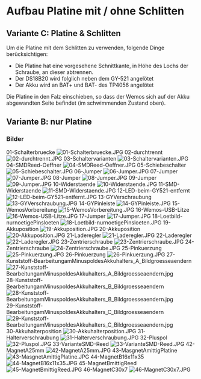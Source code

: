 # Aufbau Platine mit / ohne Schlitten

## Variante C: Platine & Schlitten

Um die Platine mit dem Schlitten zu verwenden, folgende Dinge berücksichtigen:
- Die Platine hat eine vorgesehene Schnittkante, in Höhe des Lochs der Schraube, an dieser abtrennen.
- Der DS18B20 wird folglich neben dem GY-521 angelötet
- Der Akku wird an BAT+ und BAT- des TP4056 angelötet

Die Platine in den Falz einschieben, so dass der Wemos sich auf der Akku abgewandten Seite befindet (im schwimmenden Zustand oben).

## Variante B: nur Platine

### Bilder
01-Schalterbruecke ![01-Schalterbruecke.JPG](../pics/PCB/01-Schalterbruecke.JPG)
02-durchtrennt ![02-durchtrennt.JPG](../pics/PCB/02-durchtrennt.JPG)
03-Schaltervarianten ![03-Schaltervarianten.JPG](../pics/PCB/03-Schaltervarianten.JPG)
04-SMDReed-Oeffner ![04-SMDReed-Oeffner.JPG](../pics/PCB/04-SMDReed-Oeffner.JPG)
05-Schiebeschalter ![05-Schiebeschalter.JPG](../pics/PCB/05-Schiebeschalter.JPG)
06-Jumper ![06-Jumper.JPG](../pics/PCB/06-Jumper.JPG)
07-Jumper ![07-Jumper.JPG](../pics/PCB/07-Jumper.JPG)
08-Jumper ![08-Jumper.JPG](../pics/PCB/08-Jumper.JPG)
09-Jumper ![09-Jumper.JPG](../pics/PCB/09-Jumper.JPG)
10-Widerstaende ![10-Widerstaende.JPG](../pics/PCB/10-Widerstaende.JPG)
11-SMD-Widerstaende ![11-SMD-Widerstaende.JPG](../pics/PCB/11-SMD-Widerstaende.JPG)
12-LED-beim-GY521-entfernt ![12-LED-beim-GY521-entfernt.JPG](../pics/PCB/12-LED-beim-GY521-entfernt.JPG)
13-GYVerschraubung ![13-GYVerschraubung.JPG](../pics/PCB/13-GYVerschraubung.JPG)
14-GYPinleiste ![14-GYPinleiste.JPG](../pics/PCB/14-GYPinleiste.JPG)
15-WemosVorbereitung ![15-WemosVorbereitung.JPG](../pics/PCB/15-WemosVorbereitung.JPG)
16-Wemos-USB-Litze ![16-Wemos-USB-Litze.JPG](../pics/PCB/16-Wemos-USB-Litze.JPG)
17-Jumper ![17-Jumper.JPG](../pics/PCB/17-Jumper.JPG)
18-Loetbild-nurnoetigePinsloeten ![18-Loetbild-nurnoetigePinsloeten.JPG](../pics/PCB/18-Loetbild-nurnoetigePinsloeten.JPG)
19-Akkuposition ![19-Akkuposition.JPG](../pics/PCB/19-Akkuposition.JPG)
20-Akkuposition ![20-Akkuposition.JPG](../pics/PCB/20-Akkuposition.JPG)
21-Laderegler ![21-Laderegler.JPG](../pics/PCB/21-Laderegler.JPG)
22-Laderegler ![22-Laderegler.JPG](../pics/PCB/22-Laderegler.JPG)
23-Zentrierschraube ![23-Zentrierschraube.JPG](../pics/PCB/23-Zentrierschraube.JPG)
24-Zentrierschraube ![24-Zentrierschraube.JPG](../pics/PCB/24-Zentrierschraube.JPG)
25-Pinkuerzung ![25-Pinkuerzung.JPG](../pics/PCB/25-Pinkuerzung.JPG)
26-Pinkuerzung ![26-Pinkuerzung.JPG](../pics/PCB/26-Pinkuerzung.JPG)
27-Kunststoff-BearbeitungamMinuspoldesAkkuhalters_A_Bildgroesseaendern ![27-Kunststoff-BearbeitungamMinuspoldesAkkuhalters_A_Bildgroesseaendern.jpg](../pics/PCB/27-Kunststoff-BearbeitungamMinuspoldesAkkuhalters_A_Bildgroesseaendern.jpg)
28-Kunststoff-BearbeitungamMinuspoldesAkkuhalters_B_Bildgroesseaendern ![28-Kunststoff-BearbeitungamMinuspoldesAkkuhalters_B_Bildgroesseaendern.jpg](../pics/PCB/28-Kunststoff-BearbeitungamMinuspoldesAkkuhalters_B_Bildgroesseaendern.jpg)
29-Kunststoff-BearbeitungamMinuspoldesAkkuhalters_C_Bildgroesseaendern ![29-Kunststoff-BearbeitungamMinuspoldesAkkuhalters_C_Bildgroesseaendern.jpg](../pics/PCB/29-Kunststoff-BearbeitungamMinuspoldesAkkuhalters_C_Bildgroesseaendern.jpg)
30-Akkuhalterposition ![30-Akkuhalterposition.JPG](../pics/PCB/30-Akkuhalterposition.JPG)
31-Halterverschraubung ![31-Halterverschraubung.JPG](../pics/PCB/31-Halterverschraubung.JPG)
32-Pluspol ![32-Pluspol.JPG](../pics/PCB/32-Pluspol.JPG)
33-VarianteSMD-Reed ![33-VarianteSMD-Reed.JPG](../pics/PCB/33-VarianteSMD-Reed.JPG)
42-MagnetA25mm ![42-MagnetA25mm.JPG](../pics/PCB/42-MagnetA25mm.JPG)
43-MasgnetAmittigPlatine ![43-MasgnetAmittigPlatine.JPG](../pics/PCB/43-MasgnetAmittigPlatine.JPG)
44-MagnetB16x11x35 ![44-MagnetB16x11x35.JPG](../pics/PCB/44-MagnetB16x11x35.JPG)
45-MagnetBmittigReed ![45-MagnetBmittigReed.JPG](../pics/PCB/45-MagnetBmittigReed.JPG)
46-MagnetC30x7 ![46-MagnetC30x7.JPG](../pics/PCB/46-MagnetC30x7.JPG)